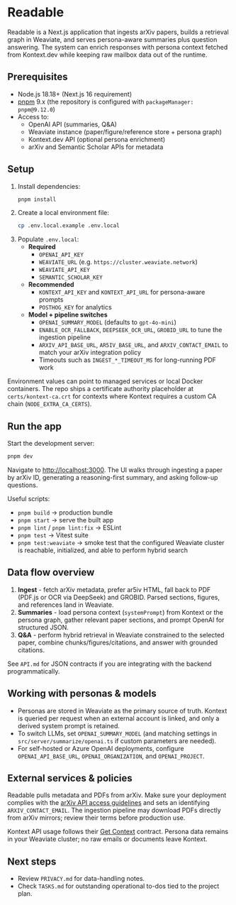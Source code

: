 # Readable

Readable is a Next.js application that ingests arXiv papers, builds a retrieval graph in Weaviate, and serves persona-aware summaries plus question answering. The system can enrich responses with persona context fetched from Kontext.dev while keeping raw mailbox data out of the runtime.

## Prerequisites

- Node.js 18.18+ (Next.js 16 requirement)
- [pnpm](https://pnpm.io) 9.x (the repository is configured with `packageManager: pnpm@9.12.0`)
- Access to:
  - OpenAI API (summaries, Q&A)
  - Weaviate instance (paper/figure/reference store + persona graph)
  - Kontext.dev API (optional persona enrichment)
  - arXiv and Semantic Scholar APIs for metadata

## Setup

1. Install dependencies:
   ```bash
   pnpm install
   ```
2. Create a local environment file:
   ```bash
   cp .env.local.example .env.local
   ```
3. Populate `.env.local`:
   - **Required**
     - `OPENAI_API_KEY`
     - `WEAVIATE_URL` (e.g. `https://cluster.weaviate.network`)
     - `WEAVIATE_API_KEY`
     - `SEMANTIC_SCHOLAR_KEY`
   - **Recommended**
     - `KONTEXT_API_KEY` and `KONTEXT_API_URL` for persona-aware prompts
     - `POSTHOG_KEY` for analytics
   - **Model + pipeline switches**
     - `OPENAI_SUMMARY_MODEL` (defaults to `gpt-4o-mini`)
     - `ENABLE_OCR_FALLBACK`, `DEEPSEEK_OCR_URL`, `GROBID_URL` to tune the ingestion pipeline
     - `ARXIV_API_BASE_URL`, `AR5IV_BASE_URL`, and `ARXIV_CONTACT_EMAIL` to match your arXiv integration policy
     - Timeouts such as `INGEST_*_TIMEOUT_MS` for long-running PDF work

Environment values can point to managed services or local Docker containers. The repo ships a certificate authority placeholder at `certs/kontext-ca.crt` for contexts where Kontext requires a custom CA chain (`NODE_EXTRA_CA_CERTS`).

## Run the app

Start the development server:

```bash
pnpm dev
```

Navigate to [http://localhost:3000](http://localhost:3000). The UI walks through ingesting a paper by arXiv ID, generating a reasoning-first summary, and asking follow-up questions.

Useful scripts:

- `pnpm build` -> production bundle
- `pnpm start` -> serve the built app
- `pnpm lint` / `pnpm lint:fix` -> ESLint
- `pnpm test` -> Vitest suite
- `pnpm test:weaviate` -> smoke test that the configured Weaviate cluster is reachable, initialized, and able to perform hybrid search

## Data flow overview

1. **Ingest** - fetch arXiv metadata, prefer ar5iv HTML, fall back to PDF (PDF.js or OCR via DeepSeek) and GROBID. Parsed sections, figures, and references land in Weaviate.
2. **Summaries** - load persona context (`systemPrompt`) from Kontext or the persona graph, gather relevant paper sections, and prompt OpenAI for structured JSON.
3. **Q&A** - perform hybrid retrieval in Weaviate constrained to the selected paper, combine chunks/figures/citations, and answer with grounded citations.

See `API.md` for JSON contracts if you are integrating with the backend programmatically.

## Working with personas & models

- Personas are stored in Weaviate as the primary source of truth. Kontext is queried per request when an external account is linked, and only a derived system prompt is retained.
- To switch LLMs, set `OPENAI_SUMMARY_MODEL` (and matching settings in `src/server/summarize/openai.ts` if custom parameters are needed).
- For self-hosted or Azure OpenAI deployments, configure `OPENAI_API_BASE_URL`, `OPENAI_ORGANIZATION`, and `OPENAI_PROJECT`.

## External services & policies

Readable pulls metadata and PDFs from arXiv. Make sure your deployment complies with the [arXiv API access guidelines](https://info.arxiv.org/help/api/index.html) and sets an identifying `ARXIV_CONTACT_EMAIL`. The ingestion pipeline may download PDFs directly from arXiv mirrors; review their terms before production use.

Kontext API usage follows their [Get Context](https://docs.kontext.dev/api-reference/get-context) contract. Persona data remains in your Weaviate cluster; no raw emails or documents leave Kontext.

## Next steps

- Review `PRIVACY.md` for data-handling notes.
- Check `TASKS.md` for outstanding operational to-dos tied to the project plan.
